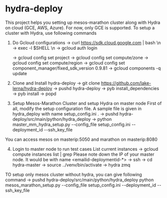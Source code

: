 # hydra-deploy

This project helps you setting up mesos-marathon cluster along with Hydra on cloud (GCE, AWS, Azure). For now, only
GCE is supported. To setup a cluster with Hydra, use following commands

1. Do Gcloud configurations
    -> curl https://sdk.cloud.google.com | bash \n
    -> exec -l $SHELL \n
    -> gcloud auth login

    -> gcloud config set project <gcloud project name>
    -> gcloud config set compute/zone <zone-name e.g us-central1-f>
    -> gcloud config set compute/region <region-name e.g us-central1>
    -> gcloud config set component_manager/fixed_sdk_version 0.9.81
    -> gcloud components -q update

2. Clone and Install hydra-deploy 
  -> git clone https://github.com/lake-lerna/hydra-deploy
  -> pushd hydra-deploy
  -> pyb install_dependencies
  -> pyb install
  -> popd

3. Setup Mesos-Marathon Cluster and setup Hydra on master node
  First of all, modify the setup configuration file. A sample file is given in hydra_deploy with name setup_config.ini .
  -> pushd hydra-deploy/src/main/python/hydra_deploy
  -> python master_mm_hydra_setup.py --config_file setup_config.ini --deployment_id <unique id for deployment> --ssh_key_file <path to your publick key>
  
  You can access mesos on masterip:5050 and marathon on masterip:8080

4. Login to master node to run test cases
    List current instances
    -> gcloud compute instances list | grep <user-name>
    Please note down the IP of your master node. It would be with name <emailid-deploymentid-*>
    -> ssh <master-ip> 
    -> cd hydra-master
    -> source ../venv/bin/activate
    -> hydra zmq

TO setup only mesos cluster without hydra, you can give following command
-> pushd hydra-deploy/src/main/python/hydra_deploy
  python mesos_marathon_setup.py --config_file setup_config.ini --deployment_id <unique id for deployment> --ssh_key_file <path to your publick key>

